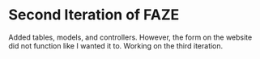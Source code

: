# Second Iteration of FAZE
Added tables, models, and controllers.
However, the form on the website did not function like I wanted it to.
Working on the third iteration.
